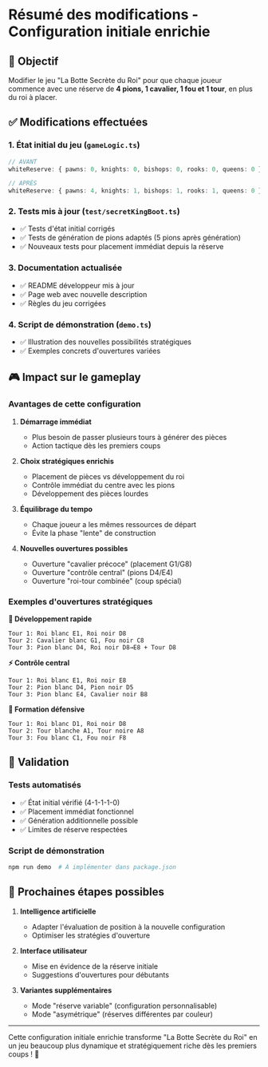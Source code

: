 # Résumé des modifications - Configuration initiale enrichie

## 🎯 Objectif
Modifier le jeu "La Botte Secrète du Roi" pour que chaque joueur commence avec une réserve de **4 pions, 1 cavalier, 1 fou et 1 tour**, en plus du roi à placer.

## ✅ Modifications effectuées

### 1. **État initial du jeu** (`gameLogic.ts`)
```typescript
// AVANT
whiteReserve: { pawns: 0, knights: 0, bishops: 0, rooks: 0, queens: 0 }

// APRÈS  
whiteReserve: { pawns: 4, knights: 1, bishops: 1, rooks: 1, queens: 0 }
```

### 2. **Tests mis à jour** (`test/secretKingBoot.ts`)
- ✅ Tests d'état initial corrigés
- ✅ Tests de génération de pions adaptés (5 pions après génération)
- ✅ Nouveaux tests pour placement immédiat depuis la réserve

### 3. **Documentation actualisée**
- ✅ README développeur mis à jour
- ✅ Page web avec nouvelle description
- ✅ Règles du jeu corrigées

### 4. **Script de démonstration** (`demo.ts`)
- ✅ Illustration des nouvelles possibilités stratégiques
- ✅ Exemples concrets d'ouvertures variées

## 🎮 Impact sur le gameplay

### **Avantages de cette configuration**

1. **Démarrage immédiat** 
   - Plus besoin de passer plusieurs tours à générer des pièces
   - Action tactique dès les premiers coups

2. **Choix stratégiques enrichis**
   - Placement de pièces vs développement du roi
   - Contrôle immédiat du centre avec les pions
   - Développement des pièces lourdes

3. **Équilibrage du tempo**
   - Chaque joueur a les mêmes ressources de départ
   - Évite la phase "lente" de construction

4. **Nouvelles ouvertures possibles**
   - Ouverture "cavalier précoce" (placement G1/G8)
   - Ouverture "contrôle central" (pions D4/E4)
   - Ouverture "roi-tour combinée" (coup spécial)

### **Exemples d'ouvertures stratégiques**

**🐎 Développement rapide**
```
Tour 1: Roi blanc E1, Roi noir D8
Tour 2: Cavalier blanc G1, Fou noir C8
Tour 3: Pion blanc D4, Roi noir D8→E8 + Tour D8
```

**⚡ Contrôle central**
```
Tour 1: Roi blanc E1, Roi noir E8  
Tour 2: Pion blanc D4, Pion noir D5
Tour 3: Pion blanc E4, Cavalier noir B8
```

**🏰 Formation défensive**
```
Tour 1: Roi blanc D1, Roi noir D8
Tour 2: Tour blanche A1, Tour noire A8
Tour 3: Fou blanc C1, Fou noir F8
```

## 🧪 Validation

### **Tests automatisés**
- ✅ État initial vérifié (4-1-1-1-0)
- ✅ Placement immédiat fonctionnel
- ✅ Génération additionnelle possible
- ✅ Limites de réserve respectées

### **Script de démonstration**
```bash
npm run demo  # À implémenter dans package.json
```

## 🎯 Prochaines étapes possibles

1. **Intelligence artificielle**
   - Adapter l'évaluation de position à la nouvelle configuration
   - Optimiser les stratégies d'ouverture

2. **Interface utilisateur**
   - Mise en évidence de la réserve initiale
   - Suggestions d'ouvertures pour débutants

3. **Variantes supplémentaires**
   - Mode "réserve variable" (configuration personnalisable)
   - Mode "asymétrique" (réserves différentes par couleur)

---

Cette configuration initiale enrichie transforme "La Botte Secrète du Roi" en un jeu beaucoup plus dynamique et stratégiquement riche dès les premiers coups ! 🎉
